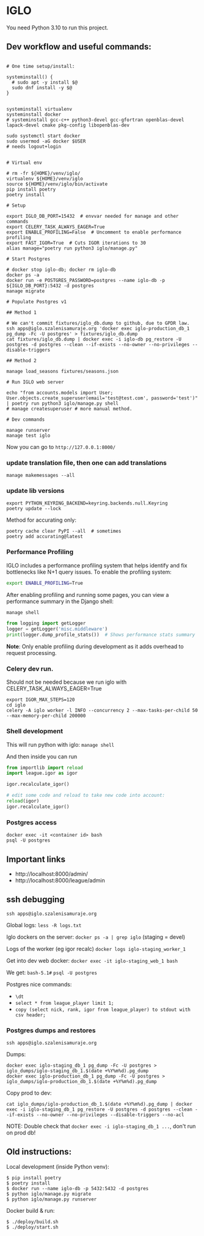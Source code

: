 # IGLO

You need Python 3.10 to run this project.

## Dev workflow and useful commands:

```

# One time setup/install:

systeminstall() {
  # sudo apt -y install $@
  sudo dnf install -y $@
}


systeminstall virtualenv
systeminstall docker
# systeminstall gcc-c++ python3-devel gcc-gfortran openblas-devel lapack-devel cmake pkg-config libopenblas-dev

sudo systemctl start docker
sudo usermod -aG docker $USER
# needs logout+login


# Virtual env

# rm -fr ${HOME}/venv/iglo/
virtualenv ${HOME}/venv/iglo
source ${HOME}/venv/iglo/bin/activate
pip install poetry
poetry install

# Setup

export IGLO_DB_PORT=15432  # envvar needed for manage and other commands
export CELERY_TASK_ALWAYS_EAGER=True
export ENABLE_PROFILING=False  # Uncomment to enable performance profiling
export FAST_IGOR=True  # Cuts IGOR iterations to 30
alias manage="poetry run python3 iglo/manage.py"

# Start Postgres

# docker stop iglo-db; docker rm iglo-db
docker ps -a
docker run -e POSTGRES_PASSWORD=postgres --name iglo-db -p ${IGLO_DB_PORT}:5432 -d postgres
manage migrate

# Populate Postgres v1

## Method 1

# We can't commit fixtures/iglo_db.dump to github, due to GPDR law.
ssh apps@iglo.szalenisamuraje.org 'docker exec iglo-production_db_1 pg_dump -Fc -U postgres' > fixtures/iglo_db.dump
cat fixtures/iglo_db.dump | docker exec -i iglo-db pg_restore -U postgres -d postgres --clean --if-exists --no-owner --no-privileges --disable-triggers

## Method 2

manage load_seasons fixtures/seasons.json

# Run IGLO web server

echo "from accounts.models import User; User.objects.create_superuser(email='test@test.com', password='test')" | poetry run python3 iglo/manage.py shell
# manage createsuperuser # more manual method.

# Dev commands

manage runserver
manage test iglo

```

Now you can go to `http://127.0.0.1:8000/`

### update translation file, then one can add translations

`manage makemessages --all`

### update lib versions

```
export PYTHON_KEYRING_BACKEND=keyring.backends.null.Keyring
poetry update --lock
```

Method for accurating only:
```
poetry cache clear PyPI --all  # sometimes
poetry add accurating@latest
```

### Performance Profiling

IGLO includes a performance profiling system that helps identify and fix bottlenecks like N+1 query issues.
To enable the profiling system:

```bash
export ENABLE_PROFILING=True
```

After enabling profiling and running some pages, you can view a performance summary in the Django shell:

```bash
manage shell
```

```python
from logging import getLogger
logger = getLogger('misc.middleware')
print(logger.dump_profile_stats())  # Shows performance stats summary
```

**Note**: Only enable profiling during development as it adds overhead to request processing.

### Celery dev run.
Should not be needed because we run iglo with CELERY_TASK_ALWAYS_EAGER=True

```
export IGOR_MAX_STEPS=120
cd iglo
celery -A iglo worker -l INFO --concurrency 2 --max-tasks-per-child 50 --max-memory-per-child 200000
```

### Shell development

This will run python with iglo:
`manage shell`

And then inside you can run

```python
from importlib import reload
import league.igor as igor

igor.recalculate_igor()

# edit some code and reload to take new code into account:
reload(igor)
igor.recalculate_igor()

```

### Postgres access

```
docker exec -it <container id> bash
psql -U postgres
```


## Important links

- http://localhost:8000/admin/
- http://localhost:8000/league/admin

## ssh debugging

`ssh apps@iglo.szalenisamuraje.org`

Global logs:
`less -R logs.txt`

Iglo dockers on the server:
`docker ps -a | grep iglo`
(staging = devel)

Logs of the worker (eg igor recalc)
`docker logs iglo-staging_worker_1`

Get into dev web docker:
`docker exec -it iglo-staging_web_1 bash`


We get: `bash-5.1#`
`psql -U postgres`

Postgres nice commands:

- `\dt`
- `select * from league_player limit 1;`
- `copy (select nick, rank, igor from league_player) to stdout with csv header;`

### Postgres dumps and restores

`ssh apps@iglo.szalenisamuraje.org`

Dumps:
```
docker exec iglo-staging_db_1 pg_dump -Fc -U postgres > iglo_dumps/iglo-staging_db_1.$(date +%Y%m%d).pg_dump
docker exec iglo-production_db_1 pg_dump -Fc -U postgres > iglo_dumps/iglo-production_db_1.$(date +%Y%m%d).pg_dump
```

Copy prod to dev:
```
cat iglo_dumps/iglo-production_db_1.$(date +%Y%m%d).pg_dump | docker exec -i iglo-staging_db_1 pg_restore -U postgres -d postgres --clean --if-exists --no-owner --no-privileges --disable-triggers --no-acl
```
NOTE: Double check that `docker exec -i iglo-staging_db_1 ...`, don't run on prod db!


## Old instructions:

Local development (inside Python venv):

```
$ pip install poetry
$ poetry install
$ docker run --name iglo-db -p 5432:5432 -d postgres
$ python iglo/manage.py migrate
$ python iglo/manage.py runserver
```

Docker build & run:

```
$ ./deploy/build.sh
$ ./deploy/start.sh
```
